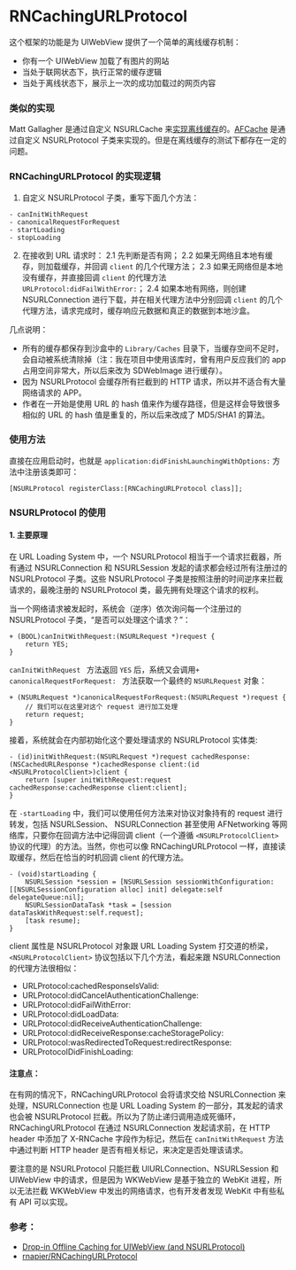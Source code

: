 # RNCachingURLProtocol


这个框架的功能是为 UIWebView 提供了一个简单的离线缓存机制：
- 你有一个 UIWebView 加载了有图片的网站
- 当处于联网状态下，执行正常的缓存逻辑
- 当处于离线状态下，展示上一次的成功加载过的网页内容

### 类似的实现
Matt Gallagher 是通过自定义 NSURLCache 来[实现离线缓存](http://cocoawithlove.com/2010/09/substituting-local-data-for-remote.html)的。[AFCache](https://github.com/artifacts/AFCache) 是通过自定义 NSURLProtocol 子类来实现的。但是在离线缓存的测试下都存在一定的问题。

### RNCachingURLProtocol 的实现逻辑

1. 自定义 NSURLProtocol 子类，重写下面几个方法：

```
- canInitWithRequest
- canonicalRequestForRequest
- startLoading
- stopLoading
```

2. 在接收到 URL 请求时：
2.1 先判断是否有网；
2.2 如果无网络且本地有缓存，则加载缓存，并回调 `client` 的几个代理方法；
2.3 如果无网络但是本地没有缓存，并直接回调 `client` 的代理方法 `URLProtocol:didFailWithError:`；
2.4 如果本地有网络，则创建 NSURLConnection 进行下载，并在相关代理方法中分别回调 `client` 的几个代理方法，请求完成时，缓存响应元数据和真正的数据到本地沙盒。

几点说明：
- 所有的缓存都保存到沙盒中的 `Library/Caches` 目录下，当缓存空间不足时，会自动被系统清除掉（注：我在项目中使用该库时，曾有用户反应我们的 app 占用空间非常大，所以后来改为 SDWebImage 进行缓存）。
- 因为 NSURLProtocol 会缓存所有拦截到的 HTTP 请求，所以并不适合有大量网络请求的 APP。
- 作者在一开始是使用 URL 的 hash 值来作为缓存路径，但是这样会导致很多相似的 URL 的 hash 值是重复的，所以后来改成了 MD5/SHA1 的算法。

### 使用方法

直接在应用启动时，也就是 `application:didFinishLaunchingWithOptions:` 方法中注册该类即可：

```
[NSURLProtocol registerClass:[RNCachingURLProtocol class]];
```

### NSURLProtocol 的使用

#### 1. 主要原理

在 URL Loading System 中，一个 NSURLProtocol 相当于一个请求拦截器，所有通过 NSURLConnection 和 NSURLSession 发起的请求都会经过所有注册过的 NSURLProtocol 子类。这些 NSURLProtocol 子类是按照注册的时间逆序来拦截请求的，最晚注册的 NSURLProtocol 类，最先拥有处理这个请求的权利。

当一个网络请求被发起时，系统会（逆序）依次询问每一个注册过的 NSURLProtocol 子类，“是否可以处理这个请求？”：
```
+ (BOOL)canInitWithRequest:(NSURLRequest *)request {
	return YES;
}
```

`canInitWithRequest ` 方法返回 `YES` 后，系统又会调用`+ canonicalRequestForRequest: ` 方法获取一个最终的 `NSURLRequest` 对象：
```
+ (NSURLRequest *)canonicalRequestForRequest:(NSURLRequest *)request {
	// 我们可以在这里对这个 request 进行加工处理
	return request;
}
```

接着，系统就会在内部初始化这个要处理请求的 NSURLProtocol 实体类:
```
- (id)initWithRequest:(NSURLRequest *)request cachedResponse:(NSCachedURLResponse *)cachedResponse client:(id <NSURLProtocolClient>)client {
	return [super initWithRequest:request cachedResponse:cachedResponse client:client];
}
```

在 `-startLoading` 中，我们可以使用任何方法来对协议对象持有的 request 进行转发，包括 NSURLSession、 NSURLConnection 甚至使用 AFNetworking 等网络库，只要你在回调方法中记得回调 client（一个遵循 `<NSURLProtocolClient>` 协议的代理）的方法。当然，你也可以像 RNCachingURLProtocol 一样，直接读取缓存，然后在恰当的时机回调 client 的代理方法。
```
- (void)startLoading {
	NSURLSession *session = [NSURLSession sessionWithConfiguration:[[NSURLSessionConfiguration alloc] init] delegate:self delegateQueue:nil];
	NSURLSessionDataTask *task = [session dataTaskWithRequest:self.request];
	[task resume];
}
```

client 属性是 NSURLProtocol 对象跟 URL Loading System 打交道的桥梁，`<NSURLProtocolClient>` 协议包括以下几个方法，看起来跟 NSURLConnection 的代理方法很相似：

- URLProtocol:cachedResponseIsValid:
- URLProtocol:didCancelAuthenticationChallenge:
- URLProtocol:didFailWithError:
- URLProtocol:didLoadData:
- URLProtocol:didReceiveAuthenticationChallenge:
- URLProtocol:didReceiveResponse:cacheStoragePolicy:
- URLProtocol:wasRedirectedToRequest:redirectResponse:
- URLProtocolDidFinishLoading:



#### 注意点：

在有网的情况下，RNCachingURLProtocol 会将请求交给 NSURLConnection 来处理，NSURLConnection 也是 URL Loading System 的一部分，其发起的请求也会被 NSURLProtocol 拦截。所以为了防止递归调用造成死循环，RNCachingURLProtocol 在通过 NSURLConnection 发起请求前，在 HTTP header 中添加了 X-RNCache 字段作为标记，然后在 `canInitWithRequest` 方法中通过判断 HTTP header 是否有相关标记，来决定是否处理该请求。


要注意的是 NSURLProtocol 只能拦截 UIURLConnection、NSURLSession 和 UIWebView 中的请求，但是因为 WKWebView 是基于独立的 WebKit 进程，所以无法拦截 WKWebView 中发出的网络请求，也有开发者发现 WebKit 中有些私有 API 可以实现。

### 参考：
- [Drop-in Offline Caching for UIWebView (and NSURLProtocol)](http://robnapier.net/offline-uiwebview-nsurlprotocol)
- [rnapier/RNCachingURLProtocol](https://github.com/rnapier/RNCachingURLProtocol)